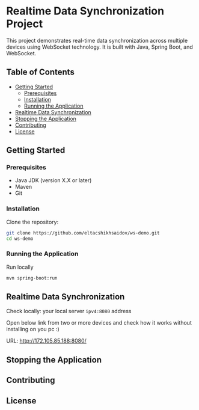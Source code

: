 # Realtime Data Synchronization Project

This project demonstrates real-time data synchronization across multiple devices using WebSocket technology. It is built with Java, Spring Boot, and WebSocket.

## Table of Contents

- [Getting Started](#getting-started)
  - [Prerequisites](#prerequisites)
  - [Installation](#installation)
  - [Running the Application](#running-the-application)
- [Realtime Data Synchronization](#realtime-data-synchronization)
- [Stopping the Application](#stopping-the-application)
- [Contributing](#contributing)
- [License](#license)

## Getting Started

### Prerequisites

- Java JDK (version X.X or later)
- Maven
- Git

### Installation

Clone the repository:

```bash
git clone https://github.com/eltacshikhsaidov/ws-demo.git
cd ws-demo
```

### Running the Application

Run locally

```bash
mvn spring-boot:run
```

## Realtime Data Synchronization

Check locally: your local server ```ipv4:8080``` address

Open below link from two or more devices and check how it works without installing on you pc :)

URL: http://172.105.85.188:8080/ 

## Stopping the Application

## Contributing

## License

